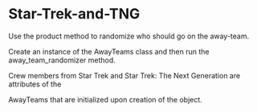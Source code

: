 Star-Trek-and-TNG
=================

Use the product method to randomize who should go on the away-team.

Create an instance of the AwayTeams class and then run the away_team_randomizer method. 

Crew members from Star Trek and Star Trek: The Next Generation are attributes of the

AwayTeams that are initialized upon creation of the object. 

